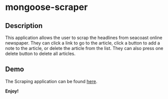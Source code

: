 # mongoose-scraper

## Description

This application allows the user to scrap the headlines from seacoast online newspaper.  They can click a link to go to the article, click a button to add a note to the article, or delete the article from the list.  They can also press one delete button to delete all articles.

## Demo
The Scraping application can be found [here](https://infinite-fjord-28094.herokuapp.com/).



**Enjoy!**
